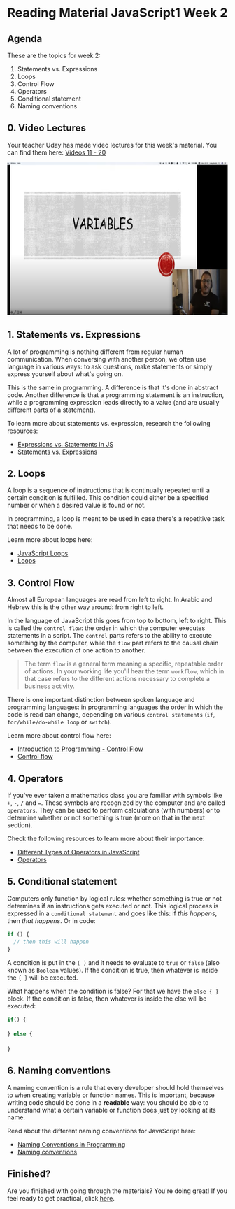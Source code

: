 # Reading Material JavaScript1 Week 2

## Agenda

These are the topics for week 2:

1. Statements vs. Expressions
2. Loops
3. Control Flow
4. Operators
5. Conditional statement
6. Naming conventions

## 0. Video Lectures

Your teacher Uday has made video lectures for this week's material. You can find them here: [Videos 11 - 20](https://www.youtube.com/watch?v=9yR6tC7OGiE&list=PLVYDhqbgYpYUiqH8IxLJ5qomkEGMzes1q)

<a href="https://www.youtube.com/watch?v=9yR6tC7OGiE&list=PLVYDhqbgYpYUiqH8IxLJ5qomkEGMzes1q&index=12" target="_blank"><img src="../assets/week1-uday.png" width="600" height="350" alt="HYF Video" /></a>

## 1. Statements vs. Expressions

A lot of programming is nothing different from regular human communication. When conversing with another person, we often use language in various ways: to ask questions, make statements or simply express yourself about what's going on.

This is the same in programming. A difference is that it's done in abstract code. Another difference is that a programming statement is an instruction, while a programming expression leads directly to a value (and are usually different parts of a statement).

To learn more about statements vs. expression, research the following resources:

- [Expressions vs. Statements in JS](https://www.youtube.com/watch?v=WVyCrI1cHi8)
- [Statements vs. Expressions](https://github.com/HackYourFuture/fundamentals/blob/master/fundamentals/statements_expressions.md)

## 2. Loops

A loop is a sequence of instructions that is continually repeated until a certain condition is fulfilled. This condition could either be a specified number or when a desired value is found or not.

In programming, a loop is meant to be used in case there's a repetitive task that needs to be done.

Learn more about loops here:

- [JavaScript Loops](https://www.youtube.com/watch?v=s9wW2PpJsmQ)
- [Loops](https://github.com/HackYourFuture/fundamentals/blob/master/fundamentals/loops.md)

## 3. Control Flow

Almost all European languages are read from left to right. In Arabic and Hebrew this is the other way around: from right to left.

In the language of JavaScript this goes from top to bottom, left to right. This is called the `control flow`: the order in which the computer executes statements in a script. The `control` parts refers to the ability to execute something by the computer, while the `flow` part refers to the causal chain between the execution of one action to another.

> The term `flow` is a general term meaning a specific, repeatable order of actions. In your working life you'll hear the term `workflow`, which in that case refers to the different actions necessary to complete a business activity.

There is one important distinction between spoken language and programming languages: in programming languages the order in which the code is read can change, depending on various `control statements` (`if`, `for/while/do-while loop` or `switch`).

Learn more about control flow here:

- [Introduction to Programming - Control Flow](https://www.youtube.com/watch?v=nBj2nJup8xU)
- [Control flow](https://dev.to/mugas/control-flow-in-javascript-246l)

## 4. Operators

If you've ever taken a mathematics class you are familiar with symbols like `+`, `-`, `/` and `=`. These symbols are recognized by the computer and are called `operators`. They can be used to perform calculations (with numbers) or to determine whether or not something is true (more on that in the next section).

Check the following resources to learn more about their importance:

- [Different Types of Operators in JavaScript](https://www.youtube.com/watch?v=FZzyij43A54)
- [Operators](https://github.com/HackYourFuture/fundamentals/blob/master/fundamentals/operators.md)

## 5. Conditional statement

Computers only function by logical rules: whether something is true or not determines if an instructions gets executed or not. This logical process is expressed in a `conditional statement` and goes like this: if _this happens_, then _that happens_. Or in code:

```js
if () {
  // then this will happen
}
```

A condition is put in the `( )` and it needs to evaluate to `true` or `false` (also known as `Boolean` values). If the condition is true, then whatever is inside the `{ }` will be executed.

What happens when the condition is false? For that we have the `else { }` block. If the condition is false, then whatever is inside the else will be executed:

```js
if() {

} else {

}

```

## 6. Naming conventions

A naming convention is a rule that every developer should hold themselves to when creating variable or function names. This is important, because writing code should be done in a **readable** way: you should be able to understand what a certain variable or function does just by looking at its name.

Read about the different naming conventions for JavaScript here:

- [Naming Conventions in Programming](https://blog.jsecademy.com/naming-conventions-in-programming/)
- [Naming conventions](https://github.com/HackYourFuture/fundamentals/blob/master/fundamentals/naming_conventions.md)

## Finished?

Are you finished with going through the materials? You're doing great! If you feel ready to get practical, click [here](./MAKEME.md).

